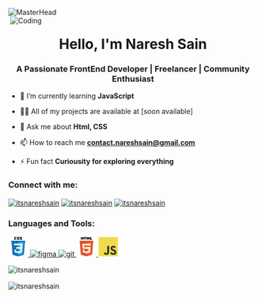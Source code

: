 ![MasterHead](https://cdn.dribbble.com/users/1235346/screenshots/3252385/job.gif)
<img align="right" alt="Coding" width="500" src="https://irfantariq.com/images/banner.gif">
<h1 align="center">Hello, I'm Naresh Sain</h1>
<h3 align="center">A Passionate FrontEnd Developer | Freelancer | Community Enthusiast</h3>

- 🌱 I’m currently learning **JavaScript**

- 👨‍💻 All of my projects are available at [soon available]

- 💬 Ask me about **Html, CSS**

- 📫 How to reach me **contact.nareshsain@gmail.com**

- ⚡ Fun fact **Curiousity for exploring everything**

<h3 align="left">Connect with me:</h3>
<p align="left">
<a href="https://twitter.com/itsnareshsain" target="blank"><img align="center" src="https://raw.githubusercontent.com/rahuldkjain/github-profile-readme-generator/master/src/images/icons/Social/twitter.svg" alt="itsnareshsain" height="30" width="40" /></a>
<a href="https://linkedin.com/in/itsnareshsain" target="blank"><img align="center" src="https://raw.githubusercontent.com/rahuldkjain/github-profile-readme-generator/master/src/images/icons/Social/linked-in-alt.svg" alt="itsnareshsain" height="30" width="40" /></a>
<a href="https://instagram.com/itsnareshsain" target="blank"><img align="center" src="https://raw.githubusercontent.com/rahuldkjain/github-profile-readme-generator/master/src/images/icons/Social/instagram.svg" alt="itsnareshsain" height="30" width="40" /></a>
</p>

<h3 align="left">Languages and Tools:</h3>
<p align="left"> <a href="https://www.w3schools.com/css/" target="_blank" rel="noreferrer"> <img src="https://raw.githubusercontent.com/devicons/devicon/master/icons/css3/css3-original-wordmark.svg" alt="css3" width="40" height="40"/> </a> <a href="https://www.figma.com/" target="_blank" rel="noreferrer"> <img src="https://www.vectorlogo.zone/logos/figma/figma-icon.svg" alt="figma" width="40" height="40"/> </a> <a href="https://git-scm.com/" target="_blank" rel="noreferrer"> <img src="https://www.vectorlogo.zone/logos/git-scm/git-scm-icon.svg" alt="git" width="40" height="40"/> </a> <a href="https://www.w3.org/html/" target="_blank" rel="noreferrer"> <img src="https://raw.githubusercontent.com/devicons/devicon/master/icons/html5/html5-original-wordmark.svg" alt="html5" width="40" height="40"/> </a> <a href="https://developer.mozilla.org/en-US/docs/Web/JavaScript" target="_blank" rel="noreferrer"> <img src="https://raw.githubusercontent.com/devicons/devicon/master/icons/javascript/javascript-original.svg" alt="javascript" width="40" height="40"/> </a> </p>

<p><img align="center" src="https://github-readme-stats.vercel.app/api/top-langs?username=itsnareshsain&show_icons=true&locale=en&layout=compact" alt="itsnareshsain" /></p>

<p><img align="center" src="https://github-readme-streak-stats.herokuapp.com/?user=itsnareshsain&" alt="itsnareshsain" /></p>
